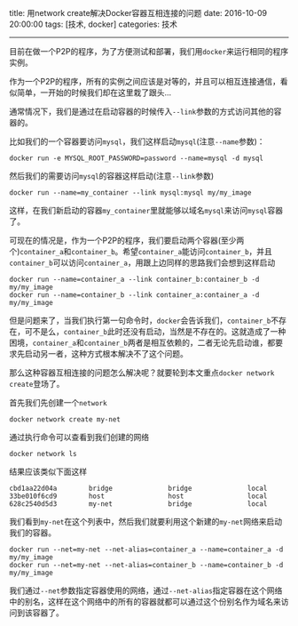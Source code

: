 title: 用network create解决Docker容器互相连接的问题
date: 2016-10-09 20:00:00
tags: [技术, docker]
categories: 技术

---

目前在做一个P2P的程序，为了方便测试和部署，我们用`docker`来运行相同的程序实例。

作为一个P2P的程序，所有的实例之间应该是对等的，并且可以相互连接通信，看似简单，一开始的时候我们却在这里栽了跟头...

<!-- more -->

通常情况下，我们是通过在启动容器的时候传入`--link`参数的方式访问其他的容器的。

比如我们的一个容器要访问`mysql`，我们这样启动`mysql`(注意`--name`参数)：

```
docker run -e MYSQL_ROOT_PASSWORD=password --name=mysql -d mysql
```

然后我们的需要访问`mysql`的容器这样启动(注意`--link`参数)

```
docker run --name=my_container --link mysql:mysql my/my_image
```

这样，在我们新启动的容器`my_container`里就能够以域名`mysql`来访问`mysql`容器了。

可现在的情况是，作为一个P2P的程序，我们要启动两个容器(至少两个)`container_a`和`container_b`。希望`container_a`能访问`container_b`，并且`container_b`可以访问`container_a`，用跟上边同样的思路我们会想到这样启动

```
docker run --name=container_a --link container_b:container_b -d my/my_image
docker run --name=container_b --link container_a:container_a -d my/my_image
```

但是问题来了，当我们执行第一句命令时，`docker`会告诉我们，`container_b`不存在，可不是么，`container_b`此时还没有启动，当然是不存在的。这就造成了一种困境，`container_a`和`container_b`两者是相互依赖的，二者无论先启动谁，都要求先启动另一者，这种方式根本解决不了这个问题。

那么这种容器互相连接的问题怎么解决呢？就要轮到本文重点`docker network create`登场了。

首先我们先创建一个`network`

```
docker network create my-net
```

通过执行命令可以查看到我们创建的网络

```
docker network ls
```

结果应该类似下面这样

```
cbd1aa22d04a        bridge              bridge              local
33be010f6cd9        host                host                local
628c2540d5d3        my-net              bridge              local
```

我们看到`my-net`在这个列表中，然后我们就要利用这个新建的`my-net`网络来启动我们的容器。

```
docker run --net=my-net --net-alias=container_a --name=container_a -d my/my_image
docker run --net=my-net --net-alias=container_b --name=container_b -d my/my_image
```

我们通过`--net`参数指定容器使用的网络，通过`--net-alias`指定容器在这个网络中的别名，这样在这个网络中的所有的容器就都可以通过这个份别名作为域名来访问到该容器了。











